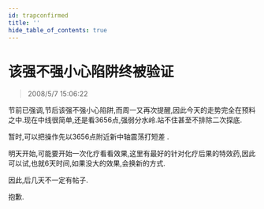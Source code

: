```yaml
---
id: trapconfirmed 
title: ''
hide_table_of_contents: true
---
```


# 该强不强小心陷阱终被验证

> 2008/5/7 15:06:22

<div style={{color: '#006600', fontWeight: '500', fontSize: '18px'}}>

节前已强调,节后该强不强小心陷阱,而周一又再次提醒,因此今天的走势完全在预料之中.现在中线很简单,还是看3656点,强弱分水岭.站不住甚至不排除二次探底.

 

暂时,可以把操作先以3656点附近新中轴震荡打短差 .

</div>

<div style={{color: '#CC0000', fontWeight: '500', fontSize: '18px'}}>

明天开始,可能要开始一次化疗看看效果,这里有最好的针对化疗后果的特效药,因此可以试,也就6天时间,如果没大的效果,会换新的方式.

 

因此,后几天不一定有帖子.

 

抱歉.

</div>